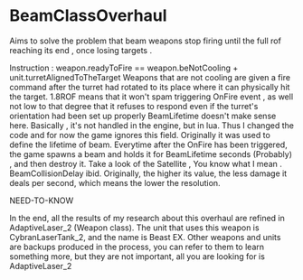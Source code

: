 # BeamClassOverhaul
Aims to solve the problem that beam weapons stop firing until the full rof reaching its end , once losing targets . 

Instruction :
weapon.readyToFire == weapon.beNotCooling + unit.turretAlignedToTheTarget
Weapons that are not cooling are given a fire command after the turret had rotated to its place where it can physically hit the target.
1.8ROF means that it won't spam triggering OnFire event , as well not low to that degree that it refuses to respond even if the turret's orientation had been set up properly
BeamLifetime doesn't make sense here.
Basically , it's not handled in the engine, but in lua. Thus I changed the code and for now the game ignores this field. Originally it was used to define the lifetime of beam. Everytime after the OnFire has been triggered, the game spawns a beam and holds it for BeamLifetime seconds (Probably) , and then destroy it. Take a look of the  Satellite , You know what I mean .
BeamCollisionDelay ibid. Originally, the higher its value, the less damage it deals per second, which means the lower the resolution.



NEED-TO-KNOW

In the end, all the results of my research about this overhaul are refined in AdaptiveLaser_2 (Weapon class).
The unit that uses this weapon is CybranLaserTank_2, and the name is Beast EX. 
Other weapons and units are backups produced in the process, you can refer to them to learn something more, but they are not important, all you are looking for is AdaptiveLaser_2
